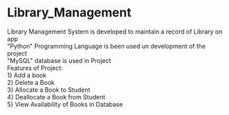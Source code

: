 # Library_Management
Library Management System is developed to maintain a record of Library on app
<br />
"Python" Programming Language is been used un development of the project
<br />
"MySQL" database is used in Project
<br />
Features of Project:
<br />
1} Add a book
<br />
2} Delete a Book
<br />
3} Allocate a Book to Student
<br />
4} Deallocate a Book from Student
<br />
5} View Availability of Books in Database
